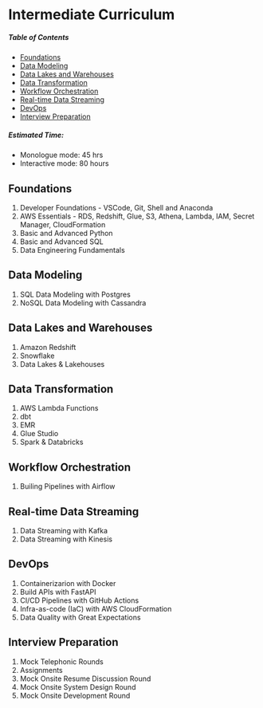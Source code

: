 # Intermediate Curriculum

##### Table of Contents

- [Foundations](#foundations)
- [Data Modeling](#data-modeling)
- [Data Lakes and Warehouses](#data-lakes-and-warehouses)
- [Data Transformation](#data-transformation)
- [Workflow Orchestration](#workflow-orchestration)
- [Real-time Data Streaming](#real-time-data-streaming)
- [DevOps](#devops)
- [Interview Preparation](#interview-preparation)

##### Estimated Time:
   - Monologue mode: 45 hrs
   - Interactive mode: 80 hours

## Foundations

1. Developer Foundations - VSCode, Git, Shell and Anaconda
1. AWS Essentials - RDS, Redshift, Glue, S3, Athena, Lambda, IAM, Secret Manager, CloudFormation
1. Basic and Advanced Python
1. Basic and Advanced SQL
1. Data Engineering Fundamentals

## Data Modeling

1. SQL Data Modeling with Postgres
1. NoSQL Data Modeling with Cassandra

## Data Lakes and Warehouses

1. Amazon Redshift
1. Snowflake
1. Data Lakes & Lakehouses

## Data Transformation

1. AWS Lambda Functions
1. dbt
1. EMR
1. Glue Studio
1. Spark & Databricks

## Workflow Orchestration

1. Builing Pipelines with Airflow

## Real-time Data Streaming

1. Data Streaming with Kafka
1. Data Streaming with Kinesis

## DevOps

1. Containerizarion with Docker
1. Build APIs with FastAPI
1. CI/CD Pipelines with GitHub Actions
1. Infra-as-code (IaC) with AWS CloudFormation
1. Data Quality with Great Expectations

## Interview Preparation

1. Mock Telephonic Rounds
1. Assignments
1. Mock Onsite Resume Discussion Round
1. Mock Onsite System Design Round
1. Mock Onsite Development Round